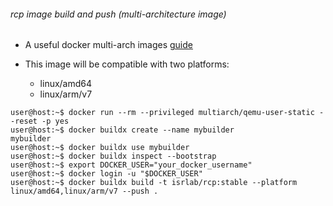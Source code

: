 ###### rcp image build and push (multi-architecture image)

- A useful docker multi-arch images [guide](https://medium.com/@artur.klauser/building-multi-architecture-docker-images-with-buildx-27d80f7e2408)

- This image will be compatible with two platforms:
	- linux/amd64
	- linux/arm/v7

```console
user@host:~$ docker run --rm --privileged multiarch/qemu-user-static --reset -p yes
user@host:~$ docker buildx create --name mybuilder
mybuilder
user@host:~$ docker buildx use mybuilder
user@host:~$ docker buildx inspect --bootstrap
user@host:~$ export DOCKER_USER="your_docker_username"
user@host:~$ docker login -u "$DOCKER_USER"
user@host:~$ docker buildx build -t isrlab/rcp:stable --platform linux/amd64,linux/arm/v7 --push .
```